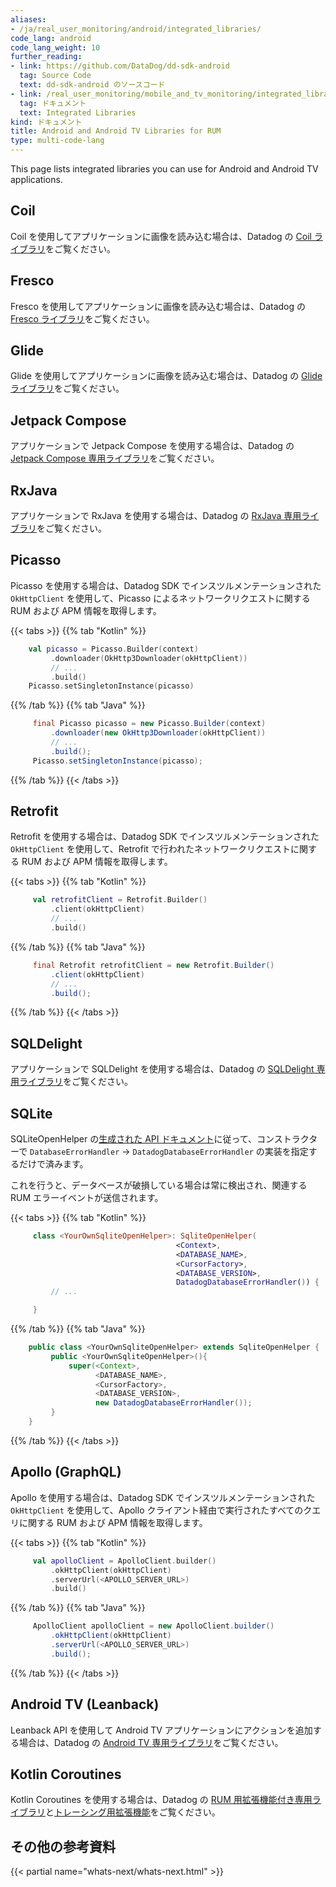```yaml
---
aliases:
- /ja/real_user_monitoring/android/integrated_libraries/
code_lang: android
code_lang_weight: 10
further_reading:
- link: https://github.com/DataDog/dd-sdk-android
  tag: Source Code
  text: dd-sdk-android のソースコード
- link: /real_user_monitoring/mobile_and_tv_monitoring/integrated_libraries
  tag: ドキュメント
  text: Integrated Libraries
kind: ドキュメント
title: Android and Android TV Libraries for RUM
type: multi-code-lang
---
```


This page lists integrated libraries you can use for Android and Android TV applications.

## Coil

Coil を使用してアプリケーションに画像を読み込む場合は、Datadog の [Coil ライブラリ][1]をご覧ください。

## Fresco

Fresco を使用してアプリケーションに画像を読み込む場合は、Datadog の [Fresco ライブラリ][2]をご覧ください。

## Glide

Glide を使用してアプリケーションに画像を読み込む場合は、Datadog の [Glide ライブラリ][3]をご覧ください。

## Jetpack Compose

アプリケーションで Jetpack Compose を使用する場合は、Datadog の [Jetpack Compose 専用ライブラリ][7]をご覧ください。

## RxJava

アプリケーションで RxJava を使用する場合は、Datadog の [RxJava 専用ライブラリ][8]をご覧ください。

## Picasso

Picasso を使用する場合は、Datadog SDK でインスツルメンテーションされた `OkHttpClient` を使用して、Picasso によるネットワークリクエストに関する RUM および APM 情報を取得します。

{{< tabs >}}
{{% tab "Kotlin" %}}
   ```kotlin
       val picasso = Picasso.Builder(context)
            .downloader(OkHttp3Downloader(okHttpClient))
            // ...
            .build()
       Picasso.setSingletonInstance(picasso)
   ```
{{% /tab %}}
{{% tab "Java" %}}
   ```java
        final Picasso picasso = new Picasso.Builder(context)
            .downloader(new OkHttp3Downloader(okHttpClient))
            // ...
            .build();
        Picasso.setSingletonInstance(picasso);
   ```
{{% /tab %}}
{{< /tabs >}}

## Retrofit

Retrofit を使用する場合は、Datadog SDK でインスツルメンテーションされた `OkHttpClient` を使用して、Retrofit で行われたネットワークリクエストに関する RUM および APM 情報を取得します。

{{< tabs >}}
{{% tab "Kotlin" %}}
   ```kotlin
        val retrofitClient = Retrofit.Builder()
            .client(okHttpClient)
            // ...
            .build()
   ```
{{% /tab %}}
{{% tab "Java" %}}
   ```java
        final Retrofit retrofitClient = new Retrofit.Builder()
            .client(okHttpClient)
            // ...
            .build();
   ```
{{% /tab %}}
{{< /tabs >}}

## SQLDelight

アプリケーションで SQLDelight を使用する場合は、Datadog の [SQLDelight 専用ライブラリ][4]をご覧ください。

## SQLite

SQLiteOpenHelper の[生成された API ドキュメント][5]に従って、コンストラクターで 
`DatabaseErrorHandler` -> `DatadogDatabaseErrorHandler` の実装を指定するだけで済みます。

これを行うと、データベースが破損している場合は常に検出され、関連する RUM エラーイベントが送信されます。

{{< tabs >}}
{{% tab "Kotlin" %}}
   ```kotlin
        class <YourOwnSqliteOpenHelper>: SqliteOpenHelper(
                                        <Context>,
                                        <DATABASE_NAME>,
                                        <CursorFactory>,
                                        <DATABASE_VERSION>,
                                        DatadogDatabaseErrorHandler()) {
            // ...

        }
   ```
{{% /tab %}}
{{% tab "Java" %}}
   ```java
       public class <YourOwnSqliteOpenHelper> extends SqliteOpenHelper {
            public <YourOwnSqliteOpenHelper>(){
                super(<Context>,
                      <DATABASE_NAME>,
                      <CursorFactory>,
                      <DATABASE_VERSION>,
                      new DatadogDatabaseErrorHandler());
            }
       }
   ```
{{% /tab %}}
{{< /tabs >}}

## Apollo (GraphQL)

Apollo を使用する場合は、Datadog SDK でインスツルメンテーションされた `OkHttpClient` を使用して、Apollo クライアント経由で実行されたすべてのクエリに関する RUM および APM 情報を取得します。

{{< tabs >}}
{{% tab "Kotlin" %}}
   ```kotlin
        val apolloClient = ApolloClient.builder()
            .okHttpClient(okHttpClient)
            .serverUrl(<APOLLO_SERVER_URL>)
            .build()
   ```
{{% /tab %}}
{{% tab "Java" %}}
   ```java
        ApolloClient apolloClient = new ApolloClient.builder()
            .okHttpClient(okHttpClient)
            .serverUrl(<APOLLO_SERVER_URL>)
            .build();
   ```
{{% /tab %}}
{{< /tabs >}}

## Android TV (Leanback)

Leanback API を使用して Android TV アプリケーションにアクションを追加する場合は、Datadog の [Android TV 専用ライブラリ][6]をご覧ください。

## Kotlin Coroutines

Kotlin Coroutines を使用する場合は、Datadog の [RUM 用拡張機能付き専用ライブラリ][9]と[トレーシング用拡張機能][10]をご覧ください。

## その他の参考資料

{{< partial name="whats-next/whats-next.html" >}}

[1]: https://github.com/DataDog/dd-sdk-android/tree/develop/integrations/dd-sdk-android-coil
[2]: https://github.com/DataDog/dd-sdk-android/tree/develop/integrations/dd-sdk-android-fresco
[3]: https://github.com/DataDog/dd-sdk-android/tree/develop/integrations/dd-sdk-android-glide
[4]: https://github.com/DataDog/dd-sdk-android/tree/develop/integrations/dd-sdk-android-sqldelight
[5]: https://developer.android.com/reference/android/database/sqlite/SQLiteOpenHelper
[6]: https://github.com/DataDog/dd-sdk-android/tree/develop/integrations/dd-sdk-android-tv
[7]: https://github.com/Datadog/dd-sdk-android/tree/develop/integrations/dd-sdk-android-compose
[8]: https://github.com/Datadog/dd-sdk-android/tree/develop/integrations/dd-sdk-android-rx
[9]: https://github.com/Datadog/dd-sdk-android/tree/develop/integrations/dd-sdk-android-rum-coroutines
[10]: https://github.com/Datadog/dd-sdk-android/tree/develop/integrations/dd-sdk-android-trace-coroutines